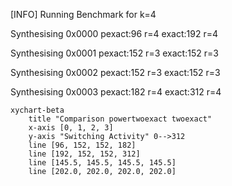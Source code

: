 [INFO] Running Benchmark for k=4

Synthesising 0x0000 pexact:96 r=4 exact:192 r=4

Synthesising 0x0001 pexact:152 r=3 exact:152 r=3

Synthesising 0x0002 pexact:152 r=3 exact:152 r=3

Synthesising 0x0003 pexact:182 r=4 exact:312 r=4

```mermaid
xychart-beta
    title "Comparison powertwoexact twoexact"
    x-axis [0, 1, 2, 3]
    y-axis "Switching Activity" 0-->312
    line [96, 152, 152, 182]
    line [192, 152, 152, 312]
    line [145.5, 145.5, 145.5, 145.5]
    line [202.0, 202.0, 202.0, 202.0]
```


